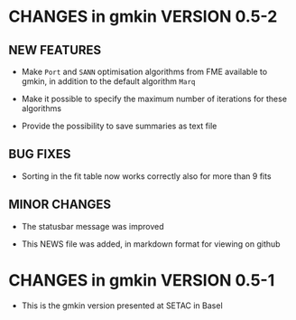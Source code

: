# CHANGES in gmkin VERSION 0.5-2

## NEW FEATURES

- Make `Port` and `SANN` optimisation algorithms from FME available to gmkin, in addition to the default algorithm `Marq`

- Make it possible to specify the maximum number of iterations for these algorithms

- Provide the possibility to save summaries as text file

## BUG FIXES

- Sorting in the fit table now works correctly also for more than 9 fits

## MINOR CHANGES

- The statusbar message was improved

- This NEWS file was added, in markdown format for viewing on github

# CHANGES in gmkin VERSION 0.5-1

- This is the gmkin version presented at SETAC in Basel
